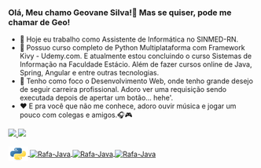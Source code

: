 ### Olá, Meu chamo Geovane Silva!👋 Mas se quiser, pode me chamar de Geo!

- 🔭 Hoje eu trabalho como Assistente de Informática no SINMED-RN.
- 🌱 Possuo curso completo de Python Multiplataforma com Framework Kivy - Udemy.com. E atualmente estou concluindo o curso Sistemas de Informação na Faculdade Estácio. Além de fazer cursos online de Java, Spring, Angular e entre outras tecnologias.
- 🎯 Tenho como foco o Desenvolvimento Web, onde tenho grande desejo de seguir carreira profissional. Adoro ver uma requisição sendo executada depois de apertar um botão... hehe'.
- ❤ E pra você que não me conhece, adoro ouvir música e jogar um pouco com colegas e amigos.🎧🎮

 <div>
  <a href="https://github.com/geovanesilvahr">
  <img height="180em" src="https://github-readme-stats.vercel.app/api?username=geovanesilvahr&show_icons=true&theme=dark&include_all_commits=true&count_private=true"/>
  <img height="180em" src="https://github-readme-stats.vercel.app/api/top-langs/?username=geovanesilvahr&layout=compact&langs_count=7&theme=dark"/>
</div>
<div style="display: inline_block"><br>
  <!--<img align="center" alt="Rafa-HTML" height="30" width="40" src="https://raw.githubusercontent.com/devicons/devicon/master/icons/html5/html5-original.svg">
  <img align="center" alt="Rafa-CSS" height="30" width="40" src="https://raw.githubusercontent.com/devicons/devicon/master/icons/css3/css3-original.svg">
  -->
  <img align="center" alt="Rafa-Python" height="30" width="40" src="https://raw.githubusercontent.com/devicons/devicon/master/icons/python/python-original.svg">
  <img align="center" alt="Rafa-Java" height="30" width="40" src="https://cdn.jsdelivr.net/gh/devicons/devicon/icons/java/java-original.svg" />
  <img align="center" alt="Rafa-Java" height="30" width="40" src="https://cdn.jsdelivr.net/gh/devicons/devicon/icons/spring/spring-original.svg" />
  <img align="center" alt="Rafa-Java" height="30" width="40" src="https://cdn.jsdelivr.net/gh/devicons/devicon/icons/postgresql/postgresql-original.svg" />
</div>
